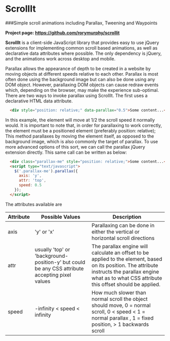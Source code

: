 # ScrollIt
###Simple scroll animations including Parallax, Tweening and Waypoints

**Project page: https://github.com/rorymurphy/scrollit**

**ScrollIt** is a client-side JavaScript library that provides easy to use
jQuery extensions for implementing common scroll based animations, as well as
declarative data attributes where possible. The only dependency is jQuery,
and the animations work across desktop and mobile.

Parallax allows the appearance of depth to be created in a website by moving
objects at different speeds relative to each other. Parallax is most often done
using the background image but can also be done using any DOM object.
However, parallaxing DOM objects can cause redraw events which, depending on the
browser, may make the experience sub-optimal. There are two ways to invoke
parallax using ScrollIt. The first uses a declarative HTML data attribute.

```html
  <div style="position: relative;" data-parallax="0.5">Some content...</div>
```

In this example, the element will move at 1/2 the scroll speed it normally would.
It is important to note that, in order for parallaxing to work correctly, the
element must be a positioned element (preferably position: relative);
This method parallaxes by moving the element itself, as opposed to the background
image, which is also commonly the target of parallax. To use more advanced
options of this sort, we can call the parallax jQuery extension directly. This
same call can be written as below:

```html
  <div class="parallax-me" style="position: relative;">Some content...</div>
  <script type="text/javascript">
    $('.parallax-me').parallax({
      axis: 'y',
      attr: 'top',
      speed: 0.5
    });
  </script>
```

The attributes available are

Attribute | Possible Values | Description
--------- | --------------- | -----------
axis | 'y' or 'x' | Parallaxing can be done in either the vertical or horizontal scroll directions
attr | usually 'top' or 'background-position-y' but could be any CSS attribute accepting pixel values | The parallax engine will calculate an offset to be applied to the element, based on its position. The attribute instructs the parallax engine what as to what CSS attribute this offset should be applied.
speed | -infinity < speed < infinity | How much slower than normal scroll the object should move, 0 = normal scroll, 0 < speed < 1 = normal parallax , 1 = fixed position, > 1 backwards scroll
